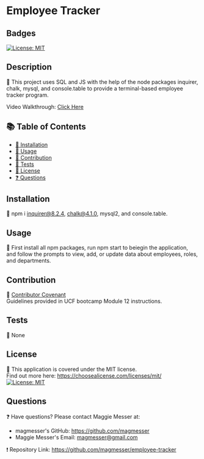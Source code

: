   # Employee Tracker

  ## Badges
  [![License: MIT](https://img.shields.io/badge/License-MIT-yellow.svg)](https://opensource.org/licenses/MIT)

  ## Description
  🔮 This project uses SQL and JS with the help of the node packages inquirer, chalk, mysql, and console.table to provide a terminal-based employee tracker program.
  
  Video Walkthrough: [Click Here](https://drive.google.com/file/d/1y76_hulzSaqx4xzvBzC-JCHqLmHkWm3F/view)   

  ## 📚 Table of Contents
  * [🔧 Installation](#installation)
  * [🎢 Usage](#usage)
  * [🚧 Contribution](#contribution)
  * [📝 Tests](#tests)
  * [🔑 License](#license)
  * [❓ Questions](#questions)
  
  ## Installation
  🔧 npm i inquirer@8.2.4, chalk@4.1.0, mysql2, and console.table.

  ## Usage 
  🎢 First install all npm packages, run npm start to beiegin the application, and follow the prompts to view, add, or update data about employees, roles, and departments.

  ## Contribution 
  🚧 [Contributor Covenant](https://www.contributor-covenant.org/) <br> 
  Guidelines provided in UCF bootcamp Module 12 instructions.

  ## Tests
  📝 None

  ## License
  🔑 This application is covered under the MIT license.  <br> 
      Find out more here: https://choosealicense.com/licenses/mit/ <br>
      [![License: MIT](https://img.shields.io/badge/License-MIT-yellow.svg)](https://opensource.org/licenses/MIT)

  ## Questions
  ❓ Have questions? Please contact Maggie Messer at: <br>
  * magmesser's GitHub: https://github.com/magmesser <br> 
  * Maggie Messer's Email: magmesser@gmail.com <br>
  
  ❗ Repository Link: https://github.com/magmesser/employee-tracker
